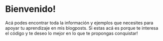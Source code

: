 # Bienvenido!

Acá podes encontrar toda la información y ejemplos que necesites para apoyar tu aprendizaje en mis blogposts. 
Si estas acá es porque te interesa el código y te deseo lo mejor en lo que te propongas conquistar!
